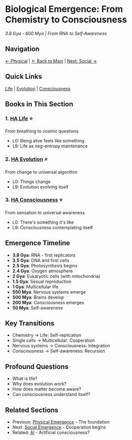 # Biological Emergence: From Chemistry to Consciousness
*3.8 Gya - 600 Mya | From RNA to Self-Awareness*

## Navigation
[← Physical](../2_physical_emergence/index.md) | [← Back to Main](../../index.md) | [Next: Social →](../4_social_emergence/index.md)

## Quick Links
[Life](./HA_life/) | [Evolution](./HA_evolution/) | [Consciousness](./HA_consciousness/)

## Books in This Section

### 1. [HA Life](./HA_life/) ⭐️
From breathing to cosmic questions
- L0: Being alive feels like something
- L9: Life as neg-entropy maintenance

### 2. [HA Evolution](./HA_evolution/) ⭐️
From change to universal algorithm
- L0: Things change
- L9: Evolution evolving itself

### 3. [HA Consciousness](./HA_consciousness/) ⭐️
From sensation to universal awareness
- L0: There's something it's like
- L9: Consciousness contemplating itself

## Emergence Timeline
- **3.8 Gya**: RNA - first replicators
- **3.5 Gya**: DNA and first cells
- **2.5 Gya**: Photosynthesis begins
- **2.4 Gya**: Oxygen atmosphere
- **2 Gya**: Eukaryotic cells (with mitochondria)
- **1.5 Gya**: Sexual reproduction
- **1 Gya**: Multicellular life
- **550 Mya**: Nervous systems emerge
- **500 Mya**: Brains develop
- **200 Mya**: Consciousness emerges
- **50 Mya**: Self-awareness

## Key Transitions
- Chemistry → Life: Self-replication
- Single cells → Multicellular: Cooperation
- Nervous systems → Consciousness: Integration
- Consciousness → Self-awareness: Recursion

## Profound Questions
- What is life?
- Why does evolution work?
- How does matter become aware?
- Can consciousness understand itself?

## Related Sections
- Previous: [Physical Emergence](../2_physical_emergence/index.md) - The foundation
- Next: [Social Emergence](../4_social_emergence/index.md) - Cooperation begins
- Related: [AI](../6_technological_emergence/HA_AI/) - Artificial consciousness?